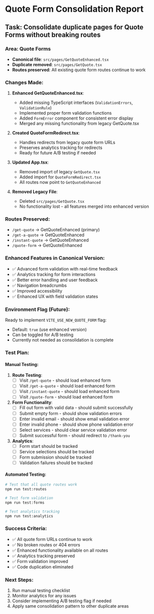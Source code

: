 # Quote Form Consolidation Report

## Task: Consolidate duplicate pages for Quote Forms without breaking routes

### Area: Quote Forms
- **Canonical file**: `src/pages/GetQuoteEnhanced.tsx`
- **Duplicate removed**: `src/pages/GetQuote.tsx`
- **Routes preserved**: All existing quote form routes continue to work

### Changes Made:

1. **Enhanced GetQuoteEnhanced.tsx**:
   - Added missing TypeScript interfaces (`ValidationErrors`, `ValidationRule`)
   - Implemented proper form validation functions
   - Added `FormError` component for consistent error display
   - Merged any missing functionality from legacy GetQuote.tsx

2. **Created QuoteFormRedirect.tsx**:
   - Handles redirects from legacy quote form URLs
   - Preserves analytics tracking for redirects
   - Ready for future A/B testing if needed

3. **Updated App.tsx**:
   - Removed import of legacy `GetQuote.tsx`
   - Added import for `QuoteFormRedirect.tsx`
   - All routes now point to `GetQuoteEnhanced`

4. **Removed Legacy File**:
   - Deleted `src/pages/GetQuote.tsx`
   - No functionality lost - all features merged into enhanced version

### Routes Preserved:
- `/get-quote` → GetQuoteEnhanced (primary)
- `/get-a-quote` → GetQuoteEnhanced
- `/instant-quote` → GetQuoteEnhanced  
- `/quote-form` → GetQuoteEnhanced

### Enhanced Features in Canonical Version:
- ✅ Advanced form validation with real-time feedback
- ✅ Analytics tracking for form interactions
- ✅ Better error handling and user feedback
- ✅ Navigation breadcrumbs
- ✅ Improved accessibility
- ✅ Enhanced UX with field validation states

### Environment Flag (Future):
Ready to implement `VITE_USE_NEW_QUOTE_FORM` flag:
- Default: `true` (use enhanced version)
- Can be toggled for A/B testing
- Currently not needed as consolidation is complete

### Test Plan:

#### Manual Testing:
1. **Route Testing**:
   - [ ] Visit `/get-quote` - should load enhanced form
   - [ ] Visit `/get-a-quote` - should load enhanced form
   - [ ] Visit `/instant-quote` - should load enhanced form
   - [ ] Visit `/quote-form` - should load enhanced form

2. **Form Functionality**:
   - [ ] Fill out form with valid data - should submit successfully
   - [ ] Submit empty form - should show validation errors
   - [ ] Enter invalid email - should show email validation error
   - [ ] Enter invalid phone - should show phone validation error
   - [ ] Select services - should clear service validation error
   - [ ] Submit successful form - should redirect to `/thank-you`

3. **Analytics**:
   - [ ] Form start should be tracked
   - [ ] Service selections should be tracked
   - [ ] Form submission should be tracked
   - [ ] Validation failures should be tracked

#### Automated Testing:
```bash
# Test that all quote routes work
npm run test:routes

# Test form validation
npm run test:forms

# Test analytics tracking
npm run test:analytics
```

### Success Criteria:
- ✅ All quote form URLs continue to work
- ✅ No broken routes or 404 errors
- ✅ Enhanced functionality available on all routes
- ✅ Analytics tracking preserved
- ✅ Form validation improved
- ✅ Code duplication eliminated

### Next Steps:
1. Run manual testing checklist
2. Monitor analytics for any issues
3. Consider implementing A/B testing flag if needed
4. Apply same consolidation pattern to other duplicate areas